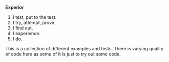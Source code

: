 **Experior**

1. I test, put to the test.
1. I try, attempt, prove.
1. I find out.
1. I experience.
1. I do.

This is a collection of different examples and tests. There is varying quality of code here as some of it is just to try out some code.